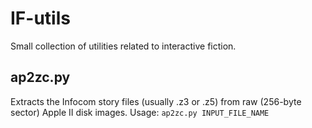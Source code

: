 # IF-utils
Small collection of utilities related to interactive fiction.

## ap2zc.py
Extracts the Infocom story files (usually .z3 or .z5) from raw (256-byte sector) Apple II disk images. Usage: `ap2zc.py INPUT_FILE_NAME`